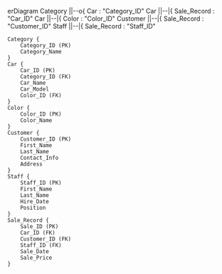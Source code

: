 erDiagram
    Category ||--o{ Car : "Category_ID"
    Car ||--|{ Sale_Record : "Car_ID"
    Car ||--|{ Color : "Color_ID"
    Customer ||--|{ Sale_Record : "Customer_ID"
    Staff ||--|{ Sale_Record : "Staff_ID"

    Category {
        Category_ID (PK)
        Category_Name
    }
    Car {
        Car_ID (PK)
        Category_ID (FK)
        Car_Name
        Car_Model
        Color_ID (FK)
    }
    Color {
        Color_ID (PK)
        Color_Name
    }
    Customer {
        Customer_ID (PK)
        First_Name
        Last_Name
        Contact_Info
        Address
    }
    Staff {
        Staff_ID (PK)
        First_Name
        Last_Name
        Hire_Date
        Position
    }
    Sale_Record {
        Sale_ID (PK)
        Car_ID (FK)
        Customer_ID (FK)
        Staff_ID (FK)
        Sale_Date
        Sale_Price
    }
